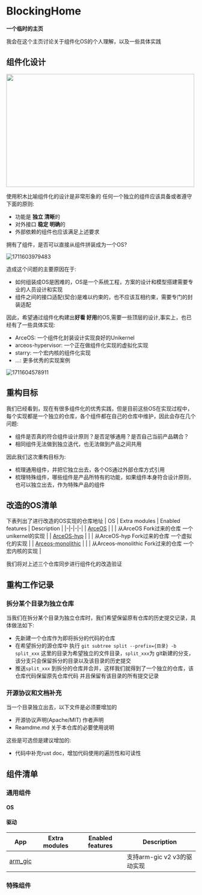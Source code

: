 # BlockingHome
**一个临时的主页**

我会在这个主页讨论关于组件化OS的个人理解，以及一些具体实践

## 组件化设计

<img src="https://github.com/guoweikang/BlockingHome/assets/18571063/84522c69-37d7-40e2-b0ca-8613b32fb843" width="500" height="300">

使用积木比喻组件化的设计是非常形象的 任何一个独立的组件应该具备或者遵守下面的原则: 
 - 功能是 **独立 清晰**的
 - 对外接口 **稳定 明确**的
 - 外部依赖的组件也应该满足上述要求

拥有了组件，是否可以直接从组件拼装成为一个OS?

![1711603979483](https://github.com/guoweikang/BlockingHome/assets/18571063/fea1ceb5-f179-4363-9bb9-e98472d81402)

造成这个问题的主要原因在于: 
 - 如何组装成OS是困难的，OS是一个系统工程，方案的设计和模型搭建需要专业的人员设计和实现
 - 组件之间的接口适配(契合)是难以约束的，也不应该互相约束，需要专门的封装适配

因此，希望通过组件化构建出**好看 好用**的OS,需要一些顶层的设计,事实上，也已经有了一些具体实现:
 - ArceOS: 一个组件化封装设计实现良好的Unikernel
 - arceos-hypervisor:  一个正在做组件化实现的虚拟化实现
 - starry: 一个宏内核的组件化实现
 - ...: 更多优秀的实现案例

![1711604578911](https://github.com/guoweikang/BlockingHome/assets/18571063/185d181a-db7a-431e-bd41-eda63e4e4e37)

## 重构目标
我们已经看到，现在有很多组件化的优秀实践，但是目前这些OS在实现过程中，每个实现都是一个独立的仓库，各个组件都在自己的仓库中维护，因此会存在几个问题: 
 - 组件是否真的符合组件设计原则？是否足够通用？是否自己当前产品耦合？
 - 相同组件无法做到独立迭代，也无法做到产品之间共用

因此我们这次重构目标为: 
 - 梳理通用组件，并把它独立出去，各个OS通过外部仓库方式引用
 - 梳理特殊组件，哪些组件是产品所特有的功能，如果组件本身符合设计原则，也可以独立出去，作为特殊产品的组件

## 改造的OS清单
下表列出了进行改造的OS实现的仓库地址
| OS | Extra modules | Enabled features | Description |
|-|-|-|-|
| [ArceOS](https://github.com/guoweikang/arceos/tree/guoweikang/blocking-unikernel) | | | 从ArceOS Fork过来的仓库 一个unikernel的实现 |
| [ArceOS-hyp](https://github.com/guoweikang/arceos/tree/guoweikang/blocking-hyp) | | | 从ArceOS-hyp Fork过来的仓库 一个虚拟化的实现 |
| [Arceos-monolithic](https://github.com/guoweikang/arceos/tree/guoweikang/blocking-mon) | | | 从Arceos-monolithic Fork过来的仓库 一个宏内核的实现 |

我们将对上述三个仓库同步进行组件化的改造验证

## 重构工作记录
### 拆分某个目录为独立仓库
当我们在拆分某个目录为独立仓库时，我们希望保留原有仓库的历史提交记录，具体做法如下:
 - 先新建一个仓库作为即将拆分的代码的仓库
 - 在希望拆分的源仓库中 执行 `git subtree split --prefix={目录} -b split_xxx` 这里的目录为希望独立的文件目录，`split_xxx`为 git新建的分支，该分支只会保留拆分的目录以及该目录的历史提交
 - 推送`split_xxx` 到拆分的仓库并合并，这样我们就得到了一个独立的仓库，该仓库代码保留原先仓库代码 并且保留有该目录的所有提交记录

### 开源协议和文档补充
当一个目录独立出去，以下文件是必须要增加的
- 开源协议声明(Apache/MIT)  作者声明
- Reamdme.md 关于本仓库的必要使用说明

这些是可选但是建议增加的: 
- 代码中补充rust doc，增加代码使用的遍历性和可读性


## 组件清单
### 通用组件
#### OS
#### 驱动
| App | Extra modules | Enabled features | Description |
|-|-|-|-|
| [arm_gic](apps/helloworld/) | | | 支持arm-gic v2 v3的驱动实现  |


### 特殊组件






